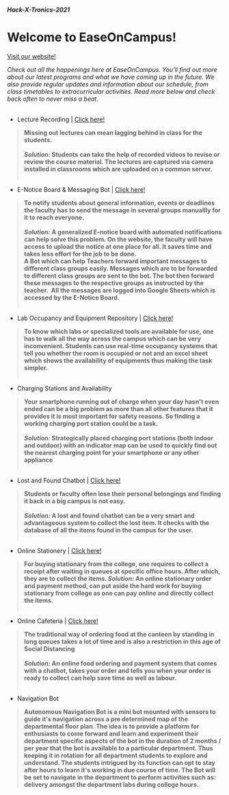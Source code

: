 ##### Hack-X-Tronics-2021

# Welcome to EaseOnCampus!
[Visit our website!](https://mplathaneha.wixsite.com/website-2)


*Check out all the happenings here at EaseOnCampus. You’ll find out more about our latest programs and what we have coming up in the future. We also provide regular updates and information about our schedule, from class timetables to extracurricular activities. Read more below and check back often to never miss a beat.*
</br></br>
- Lecture Recording | [Click here!](https://mplathaneha.wixsite.com/website-2/online-courses)
> **Missing out lectures can mean lagging behind in class for the students.
</br></br>*Solution:* Students can take the help of recorded videos to revise or review the course material. The lectures are captured via camera installed in classrooms which are uploaded on a common server.**
</br></br>
- E-Notice Board & Messaging Bot | [Click here!](https://mplathaneha.wixsite.com/website-2/e-notice-board)
> **To notify students about general information, events or deadlines the faculty has to send the message in several groups manuallly for it to reach everyone.</br></br>*Solution:* A generalized E-notice board with automated notifications can help solve this problem. On the website, the faculty will have access to upload the notice at one place for all. It saves time and takes less effort for the job to be done.</br>
A Bot which can help Teachers forward important messages to different class groups easily. Messages which are to be forwarded to different class groups are sent to the bot. The bot then forward these messages to the respective groups as instructed by the teacher.  All the messages are logged into Google Sheets which is accessed by the E-Notice Board.**
</br></br>
- Lab Occupancy and Equipment Repository | [Click here!](https://mplathaneha.wixsite.com/website-2/lab-occupancy-inventory)
> **To know which labs or specialized tools are available for use, one has to walk all the way across the campus which can be very inconvenient.
Students can use real-time occupancy systems that tell you whether the room is occupied or not and an excel sheet which shows the availability of equipments thus making the task simpler.**
</br></br>
- Charging Stations and Availability
> **Your smartphone running out of charge when your day hasn't even ended can be a big problem as more than all other features that it provides it is most important for safety reasons. So finding a working charging port station could be a task.
</br></br>*Solution:* Strategically placed charging port stations (both indoor and outdoor) with an indicator map can be used to quickly find out the nearest charging point for your smartphone or any other appliance**
</br></br>
- Lost and Found Chatbot | [Click here!](https://mplathaneha.wixsite.com/website-2/lost-found-bot)
> **Students or faculty often lose their personal belongings and finding it back in a big campus is not easy.
</br></br>*Solution:* A lost and found chatbot can be a very smart and advantageous system to collect the lost item. It checks with the database of all the items found in the campus for the user.**
</br></br>
- Online Stationery | [Click here!](https://mplathaneha.wixsite.com/website-2/shop)
> **For buying stationary from the college, one requires to collect a receipt after waiting in queues at specific office hours. After which, they are to collect the items.
*Solution:* An online stationary order and payment method, can put aside the hard work for buying stationary from college as one can pay online and directly collect the items.**
</br></br>
- Online Cafeteria | [Click here!](https://mplathaneha.wixsite.com/website-2/online-cafeteria)
> **The traditional way of ordering food at the canteen by standing in long queues takes a lot of time and is also a restriction in this age of Social Distancing
</br></br>*Solution:* An online food ordering and payment system that comes with a chatbot, takes your order and tells you when your order is ready to collect can help save time as well as labour.**
</br></br>
- Navigation Bot
> **Autonomous Navigation Bot is a mini bot mounted with sensors to guide it's navigation across a pre determined map of the departmental floor plan.
The idea is to provide a platform for enthusiasts to come forward and learn and experiment their department specific aspects of the bot in the duration of 2 months / per year that the bot is available to a particular department. Thus keeping it in rotation for all department students to explore and understand. The students intrigued by its function can opt to stay after hours to learn it's working in due course of time.
The Bot will be set to navigate in the department to perform activities such as: delivery amongst the department labs during college hours.**
